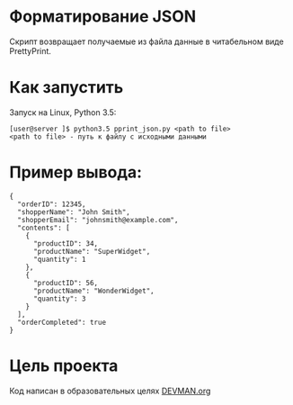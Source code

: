 # Форматирование JSON

Скрипт возвращает получаемые из файла данные в читабельном виде PrettyPrint.

# Как запустить

Запуск на Linux, Python 3.5:

    [user@server ]$ python3.5 pprint_json.py <path to file>
    <path to file> - путь к файлу с исходными данными

# Пример вывода:

    {
      "orderID": 12345,
      "shopperName": "John Smith",
      "shopperEmail": "johnsmith@example.com",
      "contents": [
        {
          "productID": 34,
          "productName": "SuperWidget",
          "quantity": 1
        },
        {
          "productID": 56,
          "productName": "WonderWidget",
          "quantity": 3
        }
      ],
      "orderCompleted": true
    }


# Цель проекта

Код написан в образовательных целях
[DEVMAN.org](https://devman.org)
